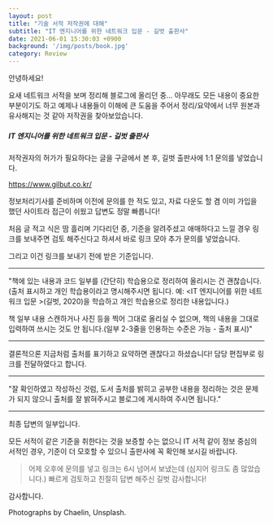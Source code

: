 ```yaml
---
layout: post
title: "기술 서적 저작권에 대해"
subtitle: "IT 엔지니어를 위한 네트워크 입문 - 길벗 출판사"
date: 2021-06-01 15:30:03 +0900
background: '/img/posts/book.jpg'
category: Review
---
```

안녕하세요!

요새 네트워크 서적을 보며 정리해 블로그에 올리던 중... 아무래도 모든 내용이 중요한 부분이기도 하고 예제나 내용들이 이해에 큰 도움을 주어서 정리/요약에서 너무 원본과 유사해지는 것 같아 저작권을 찾아보았습니다.

##### IT 엔지니어를 위한 네트워크 입문 - 길벗 출판사

저작권자의 허가가 필요하다는 글을 구글에서 본 후, 길벗 출판사에 1:1 문의를 넣었습니다.

<a href="https://www.gilbut.co.kr/">https://www.gilbut.co.kr/</a>

정보처리기사를 준비하며 이전에 문의를 한 적도 있고, 자료 다운도 할 겸 이미 가입을 했던 사이트라 접근이 쉬웠고 답변도 정말 빠릅니다!

처음 글 적고 식은 땀 흘리며 기다리던 중, 기준을 알려주셨고 애매하다고 느낄 경우 링크를 보내주면 검토 해주신다고 하셔서 바로 링크 모아 추가 문의를 넣었습니다.

그리고 이건 링크를 보내기 전에 받은 기준입니다.

*****

"책에 있는 내용과 코드 일부를 (간단히) 학습용으로 정리하여 올리시는 건 괜찮습니다. (출처 표시하고 개인 학습용이라고 명시해주시면 됩니다. 예: <IT 엔지니어를 위한 네트워크 입문 >(길벗, 2020)을 학습하고 개인 학습용으로 정리한 내용입니다.)  

책 일부 내용 스캔하거나 사진 등을 찍어 그대로 올리실 수 없으며, 책의 내용을 그대로 입력하여 쓰시는 것도 안 됩니다.(일부 2-3줄을 인용하는 수준은 가능 - 출처 표시)"

*****

결론적으론 지금처럼 출처를 표기하고 요약하면 괜찮다고 하셨습니다! 담당 편집부로 링크를 전달하였다고 합니다.

*****

"잘 확인하였고 작성하신 것럼, 도서 출처를 밝히고 공부한 내용을 정리하는 것은 문제가 되지 않으니 출처를 잘 밝혀주시고 블로그에 게시하여 주시면 됩니다."

*****

최종 답변의 일부입니다.

모든 서적이 같은 기준을 취한다는 것을 보증할 수는 없으니 IT 서적 같이 정보 중심의 서적인 경우, 기준이 더 모호할 수 있으니 출판사에 꼭 확인해 보시길 바랍니다.

> 어제 오후에 문의를 넣고 링크는 6시 넘어서 보냈는데 (심지어 링크도 좀 많았습니다.) 빠르게 검토하고 친절히 답변 해주신 길벗 감사합니다!

감사합니다.

<p class = "placeholder">Photographs by Chaelin, Unsplash.</p>